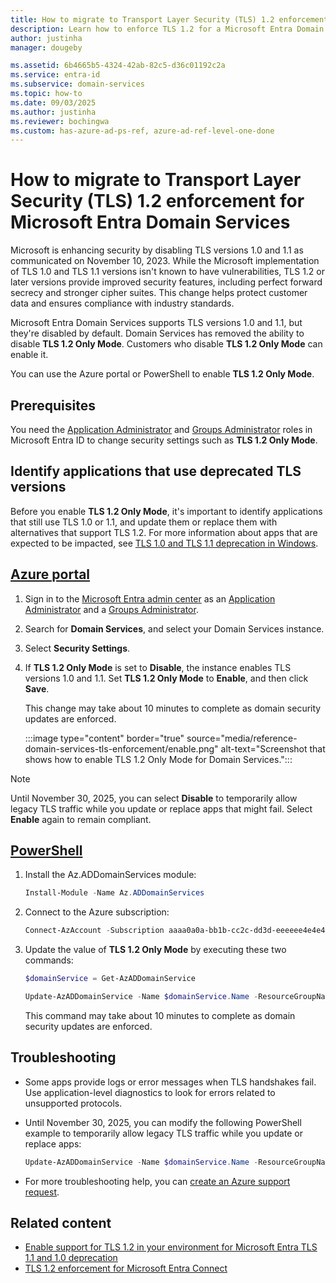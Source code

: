 ```yaml
---
title: How to migrate to Transport Layer Security (TLS) 1.2 enforcement for Microsoft Entra Domain Services | Microsoft Learn
description: Learn how to enforce TLS 1.2 for a Microsoft Entra Domain Services managed domain.
author: justinha
manager: dougeby

ms.assetid: 6b4665b5-4324-42ab-82c5-d36c01192c2a
ms.service: entra-id
ms.subservice: domain-services
ms.topic: how-to
ms.date: 09/03/2025
ms.author: justinha
ms.reviewer: bochingwa
ms.custom: has-azure-ad-ps-ref, azure-ad-ref-level-one-done
---
```

# How to migrate to Transport Layer Security (TLS) 1.2 enforcement for Microsoft Entra Domain Services

Microsoft is enhancing security by disabling TLS versions 1.0 and 1.1 as communicated on November 10, 2023. While the Microsoft implementation of TLS 1.0 and TLS 1.1 versions isn't known to have vulnerabilities, TLS 1.2 or later versions provide improved security features, including perfect forward secrecy and stronger cipher suites. This change helps protect customer data and ensures compliance with industry standards.

Microsoft Entra Domain Services supports TLS versions 1.0 and 1.1, but they're disabled by default. Domain Services has removed the ability to disable **TLS 1.2 Only Mode**. Customers who disable **TLS 1.2 Only Mode** can enable it. 

You can use the Azure portal or PowerShell to enable **TLS 1.2 Only Mode**.

## Prerequisites

You need the [Application Administrator](../role-based-access-control/permissions-reference.md#application-administrator) and [Groups Administrator](../role-based-access-control/permissions-reference.md#groups-administrator) roles in Microsoft Entra ID to change security settings such as **TLS 1.2 Only Mode**.

## Identify applications that use deprecated TLS versions

Before you enable **TLS 1.2 Only Mode**, it's important to identify applications that still use TLS 1.0 or 1.1, and update them or replace them with alternatives that support TLS 1.2. For more information about apps that are expected to be impacted, see [TLS 1.0 and TLS 1.1 deprecation in Windows](/windows/win32/secauthn/tls-10-11-deprecation-in-windows).

## [**Azure portal**](#tab/portal)

1. Sign in to the [Microsoft Entra admin center](https://entra.microsoft.com) as an [Application Administrator](../role-based-access-control/permissions-reference.md#application-administrator) and a [Groups Administrator](../role-based-access-control/permissions-reference.md#groups-administrator).
1. Search for **Domain Services**, and select your Domain Services instance. 
1. Select **Security Settings**.
1. If **TLS 1.2 Only Mode** is set to **Disable**, the instance enables TLS versions 1.0 and 1.1. Set **TLS 1.2 Only Mode** to **Enable**, and then click **Save**.

   This change may take about 10 minutes to complete as domain security updates are enforced.

   :::image type="content" border="true" source="media/reference-domain-services-tls-enforcement/enable.png" alt-text="Screenshot that shows how to enable TLS 1.2 Only Mode for Domain Services.":::

>[!Note] 
>Until November 30, 2025, you can select **Disable** to temporarily allow legacy TLS traffic while you update or replace apps that might fail. Select **Enable** again to remain compliant. 

## [**PowerShell**](#tab/powershell)


1. Install the Az.ADDomainServices module:

   ```powershell
   Install-Module -Name Az.ADDomainServices
   ```

1. Connect to the Azure subscription:

   ```powershell
   Connect-AzAccount -Subscription aaaa0a0a-bb1b-cc2c-dd3d-eeeeee4e4e4e
   ```

1. Update the value of **TLS 1.2 Only Mode** by executing these two commands:

   ```powershell
   $domainService = Get-AzADDomainService
   ```
   
   ```powershell
   Update-AzADDomainService -Name $domainService.Name -ResourceGroupName $domainService.ResourceGroupName -DomainSecuritySettingTlsV1 Disabled
   ```

   This command may take about 10 minutes to complete as domain security updates are enforced.


## Troubleshooting

- Some apps provide logs or error messages when TLS handshakes fail. Use application-level diagnostics to  look for errors related to unsupported protocols.

- Until November 30, 2025, you can modify the following PowerShell example to temporarily allow legacy TLS traffic while you update or replace apps:

  ```powershell
  Update-AzADDomainService -Name $domainService.Name -ResourceGroupName $domainService.ResourceGroupName -DomainSecuritySettingTlsV1 Enabled
  ```

- For more troubleshooting help, you can [create an Azure support request](/entra/fundamentals/how-to-get-support). 

## Related content

- [Enable support for TLS 1.2 in your environment for Microsoft Entra TLS 1.1 and 1.0 deprecation](/troubleshoot/entra/entra-id/ad-dmn-services/enable-support-tls-environment)
- [TLS 1.2 enforcement for Microsoft Entra Connect](/entra/identity/hybrid/connect/reference-connect-tls-enforcement)
